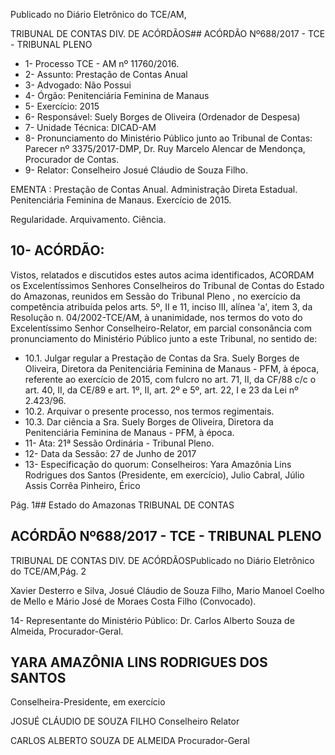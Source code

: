 Publicado  no  Diário Eletrônico do TCE/AM,

TRIBUNAL DE CONTAS DIV. DE  ACÓRDÃOS## ACÓRDÃO Nº688/2017 - TCE - TRIBUNAL PLENO

- 1- Processo TCE - AM nº 11760/2016.
- 2- Assunto: Prestação de Contas Anual
- 3- Advogado: Não Possui
- 4- Órgão: Penitenciária Feminina de Manaus
- 5- Exercício: 2015
- 6- Responsável: Suely Borges de Oliveira (Ordenador de Despesa)
- 7- Unidade Técnica: DICAD-AM
- 8- Pronunciamento  do Ministério  Público  junto  ao Tribunal  de Contas: Parecer  nº 3375/2017-DMP, Dr. Ruy Marcelo Alencar de Mendonça, Procurador de Contas.
- 9- Relator: Conselheiro Josué Cláudio de Souza Filho.

EMENTA : Prestação de Contas Anual. Administração Direta Estadual. Penitenciária Feminina de Manaus. Exercício de 2015.

Regularidade. Arquivamento. Ciência.

## 10-  ACÓRDÃO:

Vistos, relatados e discutidos estes autos acima identificados, ACORDAM os Excelentíssimos Senhores Conselheiros do Tribunal de Contas do Estado do Amazonas, reunidos em Sessão do Tribunal Pleno , no exercício da competência atribuída pelos arts. 5º, II e 11, inciso III, alínea 'a', item 3, da Resolução n. 04/2002-TCE/AM, à unanimidade, nos termos do voto do Excelentíssimo Senhor Conselheiro-Relator, em parcial consonância com pronunciamento do Ministério Público junto a este Tribunal, no sentido de:

- 10.1. Julgar  regular a  Prestação  de  Contas  da  Sra.  Suely  Borges  de Oliveira, Diretora da Penitenciária Feminina de Manaus - PFM, à época, referente ao exercício de 2015, com fulcro no art. 71, II, da CF/88 c/c o art.  40,  II,  da  CE/89  e  art.  1º,  II,  art.  2º  e  5º,  art.  22,  I  e  23  da  Lei  nº 2.423/96.
- 10.2. Arquivar o presente processo, nos termos regimentais.
- 10.3. Dar ciência a Sra. Suely Borges de Oliveira, Diretora da Penitenciária Feminina de Manaus - PFM, à época.
- 11-  Ata: 21ª Sessão Ordinária - Tribunal Pleno.
- 12-  Data da Sessão: 27 de Junho de 2017
- 13-  Especificação  do  quorum: Conselheiros: Yara  Amazônia  Lins  Rodrigues  dos Santos  (Presidente,  em  exercício),  Julio  Cabral,  Júlio  Assis  Corrêa  Pinheiro,  Érico

Pág. 1## Estado do Amazonas TRIBUNAL DE CONTAS

## ACÓRDÃO Nº688/2017 - TCE - TRIBUNAL PLENO

TRIBUNAL DE CONTAS DIV. DE  ACÓRDÃOSPublicado  no  Diário Eletrônico do TCE/AM,Pág. 2

Xavier Desterro e Silva, Josué Cláudio de Souza Filho, Mario Manoel Coelho de Mello e Mário José de Moraes Costa Filho (Convocado).

14-  Representante  do  Ministério  Público: Dr. Carlos  Alberto  Souza  de Almeida, Procurador-Geral.

## YARA AMAZÔNIA LINS RODRIGUES DOS SANTOS

Conselheira-Presidente, em exercício

JOSUÉ CLÁUDIO DE SOUZA FILHO Conselheiro Relator

CARLOS ALBERTO SOUZA DE ALMEIDA Procurador-Geral